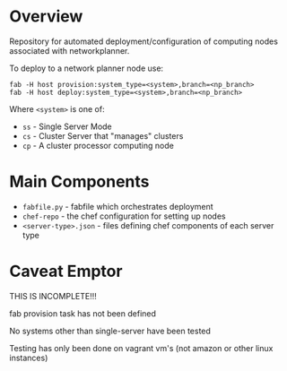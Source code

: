Overview
========

Repository for automated deployment/configuration of computing nodes associated with networkplanner.

To deploy to a network planner node use:

    fab -H host provision:system_type=<system>,branch=<np_branch>
    fab -H host deploy:system_type=<system>,branch=<np_branch>

Where `<system>` is one of:
* `ss` - Single Server Mode
* `cs` - Cluster Server that "manages" clusters
* `cp` - A cluster processor computing node


Main Components
===============

* `fabfile.py` - fabfile which orchestrates deployment
* `chef-repo` - the chef configuration for setting up nodes
* `<server-type>.json` - files defining chef components of each server type

Caveat Emptor
=============

THIS IS INCOMPLETE!!!

fab provision task has not been defined

No systems other than single-server have been tested

Testing has only been done on vagrant vm's (not amazon or other linux instances)
